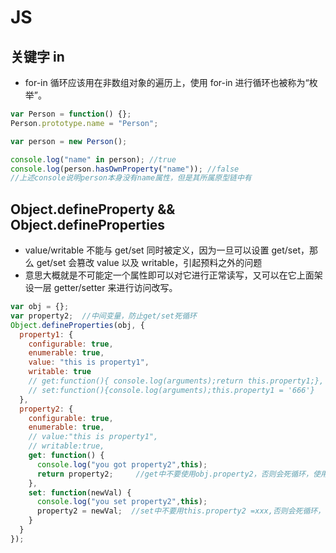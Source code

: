 # JS

## 关键字 in

- for-in 循环应该用在非数组对象的遍历上，使用 for-in 进行循环也被称为“枚举”。

```js
var Person = function() {};
Person.prototype.name = "Person";

var person = new Person();

console.log("name" in person); //true
console.log(person.hasOwnProperty("name")); //false
//上述console说明person本身没有name属性，但是其所属原型链中有
```

## Object.defineProperty && Object.defineProperties

- value/writable 不能与 get/set 同时被定义，因为一旦可以设置 get/set，那么 get/set 会篡改 value 以及 writable，引起预料之外的问题
- 意思大概就是不可能定一个属性即可以对它进行正常读写，又可以在它上面架设一层 getter/setter 来进行访问改写。

```js
var obj = {};
var property2;  //中间变量，防止get/set死循环
Object.defineProperties(obj, {
  property1: {
    configurable: true,
    enumerable: true,
    value: "this is property1",
    writable: true
    // get:function(){ console.log(arguments);return this.property1;},
    // set:function(){console.log(arguments);this.property1 = '666'}
  },
  property2: {
    configurable: true,
    enumerable: true,
    // value:"this is property1",
    // writable:true,
    get: function() {
      console.log("you got property2",this);
      return property2;     //get中不要使用obj.property2，否则会死循环，使用中间变量或者标识
    },
    set: function(newVal) {
      console.log("you set property2",this);
      property2 = newVal;  //set中不要用this.property2 =xxx,否则会死循环，使用中间变量或者标识
    }
  }
});
```
